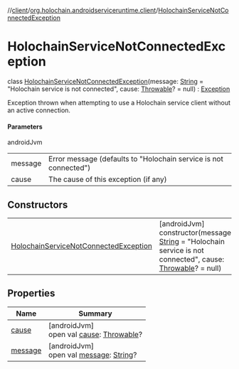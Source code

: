 //[client](../../../index.md)/[org.holochain.androidserviceruntime.client](../index.md)/[HolochainServiceNotConnectedException](index.md)

# HolochainServiceNotConnectedException

class [HolochainServiceNotConnectedException](index.md)(message: [String](https://kotlinlang.org/api/core/kotlin-stdlib/kotlin/-string/index.html) = &quot;Holochain service is not connected&quot;, cause: [Throwable](https://kotlinlang.org/api/core/kotlin-stdlib/kotlin/-throwable/index.html)? = null) : [Exception](https://developer.android.com/reference/kotlin/java/lang/Exception.html)

Exception thrown when attempting to use a Holochain service client without an active connection.

#### Parameters

androidJvm

| | |
|---|---|
| message | Error message (defaults to &quot;Holochain service is not connected&quot;) |
| cause | The cause of this exception (if any) |

## Constructors

| | |
|---|---|
| [HolochainServiceNotConnectedException](-holochain-service-not-connected-exception.md) | [androidJvm]<br>constructor(message: [String](https://kotlinlang.org/api/core/kotlin-stdlib/kotlin/-string/index.html) = &quot;Holochain service is not connected&quot;, cause: [Throwable](https://kotlinlang.org/api/core/kotlin-stdlib/kotlin/-throwable/index.html)? = null) |

## Properties

| Name | Summary |
|---|---|
| [cause](../-internal-exception/index.md#-654012527%2FProperties%2F275946699) | [androidJvm]<br>open val [cause](../-internal-exception/index.md#-654012527%2FProperties%2F275946699): [Throwable](https://kotlinlang.org/api/core/kotlin-stdlib/kotlin/-throwable/index.html)? |
| [message](../-internal-exception/index.md#1824300659%2FProperties%2F275946699) | [androidJvm]<br>open val [message](../-internal-exception/index.md#1824300659%2FProperties%2F275946699): [String](https://kotlinlang.org/api/core/kotlin-stdlib/kotlin/-string/index.html)? |